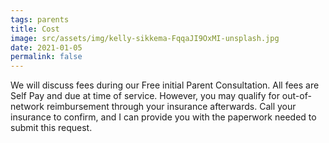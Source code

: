 ```yaml
---
tags: parents
title: Cost
image: src/assets/img/kelly-sikkema-FqqaJI9OxMI-unsplash.jpg
date: 2021-01-05
permalink: false
---
```

We will discuss fees during our Free initial Parent Consultation. All fees are Self Pay and due at time of service.
However, you may qualify for out-of-network reimbursement through your insurance afterwards. Call your insurance to
confirm, and I can provide you with the paperwork needed to submit this request.
